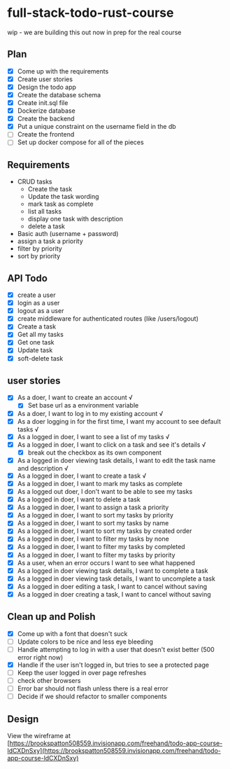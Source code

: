 # full-stack-todo-rust-course

wip - we are building this out now in prep for the real course

## Plan

- [x] Come up with the requirements
- [x] Create user stories
- [x] Design the todo app
- [x] Create the database schema
- [x] Create init.sql file
- [x] Dockerize database
- [x] Create the backend
- [x] Put a unique constraint on the username field in the db
- [ ] Create the frontend
- [ ] Set up docker compose for all of the pieces

## Requirements

- CRUD tasks
  - Create the task
  - Update the task wording
  - mark task as complete
  - list all tasks
  - display one task with description
  - delete a task
- Basic auth (username + password)
- assign a task a priority
- filter by priority
- sort by priority

## API Todo

- [x] create a user
- [x] login as a user
- [x] logout as a user
- [x] create middleware for authenticated routes (like /users/logout)
- [x] Create a task
- [x] Get all my tasks
- [x] Get one task
- [x] Update task
- [x] soft-delete task

## user stories

- [x] As a doer, I want to create an account √
  - [x] Set base url as a environment variable
- [x] As a doer, I want to log in to my existing account √
- [x] As a doer logging in for the first time, I want my account to see default tasks √
- [x] As a logged in doer, I want to see a list of my tasks √
- [x] As a logged in doer, I want to click on a task and see it's details √
  - [x] break out the checkbox as its own component
- [x] As a logged in doer viewing task details, I want to edit the task name and description √
- [x] As a logged in doer, I want to create a task √
- [x] As a logged in doer, I want to mark my tasks as complete
- [x] As a logged out doer, I don't want to be able to see my tasks
- [x] As a logged in doer, I want to delete a task
- [x] As a logged in doer, I want to assign a task a priority
- [x] As a logged in doer, I want to sort my tasks by priority
- [x] As a logged in doer, I want to sort my tasks by name
- [x] As a logged in doer, I want to sort my tasks by created order
- [x] As a logged in doer, I want to filter my tasks by none
- [x] As a logged in doer, I want to filter my tasks by completed
- [x] As a logged in doer, I want to filter my tasks by priority
- [x] As a user, when an error occurs I want to see what happened
- [x] As a logged in doer viewing task details, I want to complete a task
- [x] As a logged in doer viewing task details, I want to uncomplete a task
- [x] As a logged in doer editing a task, I want to cancel without saving
- [x] As a logged in doer creating a task, I want to cancel without saving

## Clean up and Polish

- [x] Come up with a font that doesn't suck
- [ ] Update colors to be nice and less eye bleeding
- [ ] Handle attempting to log in with a user that doesn't exist better (500 error right now)
- [x] Handle if the user isn't logged in, but tries to see a protected page
- [ ] Keep the user logged in over page refreshes
- [ ] check other browsers
- [ ] Error bar should not flash unless there is a real error
- [ ] Decide if we should refactor to smaller components

## Design

View the wireframe at [https://brookspatton508559.invisionapp.com/freehand/todo-app-course-ldCXDnSxy](https://brookspatton508559.invisionapp.com/freehand/todo-app-course-ldCXDnSxy)